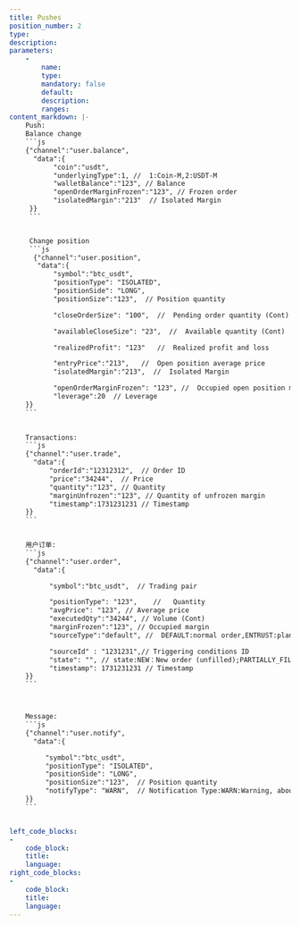 ```yaml
---
title: Pushes
position_number: 2
type:
description:
parameters:
    -
        name:
        type:
        mandatory: false
        default:
        description:
        ranges:
content_markdown: |-
    Push: 
    Balance change
    ```js
    {"channel":"user.balance",
      "data":{
           "coin":"usdt",
           "underlyingType":1, //  1:Coin-M,2:USDT-M
           "walletBalance":"123", // Balance
           "openOrderMarginFrozen":"123", // Frozen order
           "isolatedMargin":"213"  // Isolated Margin
     }}
     ```


     Change position
     ```js
      {"channel":"user.position",
       "data":{
           "symbol":"btc_usdt",
           "positionType": "ISOLATED",  
           "positionSide": "LONG",
           "positionSize":"123",  // Position quantity

           "closeOrderSize": "100",  //  Pending order quantity (Cont)

           "availableCloseSize": "23",  //  Available quantity (Cont)

           "realizedProfit": "123"   //  Realized profit and loss

           "entryPrice":"213",   //  Open position average price
           "isolatedMargin":"213",  //  Isolated Margin

           "openOrderMarginFrozen": "123", //  Occupied open position margin
           "leverage":20  // Leverage
    }}
    ```
           

    Transactions:
    ```js
    {"channel":"user.trade",
      "data":{
          "orderId":"12312312",  // Order ID
          "price":"34244",  // Price
          "quantity":"123", // Quantity
          "marginUnfrozen":"123", // Quantity of unfrozen margin
          "timestamp":1731231231 // Timestamp
    }}
    ```
             

    用户订单:
    ```js
    {"channel":"user.order",
      "data":{

          "symbol":"btc_usdt",  // Trading pair

          "positionType": "123",    //   Quantity
          "avgPrice": "123", // Average price
          "executedQty":"34244", // Volume (Cont)
          "marginFrozen":"123", // Occupied margin
          "sourceType":"default", //  DEFAULT:normal order,ENTRUST:plan commission,PROFIR:Take Profit and Stop Loss

          "sourceId" : "1231231",// Triggering conditions ID
          "state": "", // state:NEW：New order (unfilled);PARTIALLY_FILLED:Partial deal;PARTIALLY_CANCELED:Partial revocation;FILLED:Filled;CANCELED:Cancled;REJECTED:Order failed;EXPIRED：Expired
          "timestamp": 1731231231 // Timestamp
    }}
    ```



    Message:
    ```js
    {"channel":"user.notify",
      "data":{   

         "symbol":"btc_usdt",
         "positionType": "ISOLATED",  
         "positionSide": "LONG",
         "positionSize":"123",  // Position quantity
         "notifyType": "WARN",  // Notification Type:WARN:Warning, about to be levelled,PARTIAL:Partially Liquidation,LIQUIDATION:Liquidation,ADL:ADL
    }}
    ```


left_code_blocks:
-
    code_block:
    title:
    language:
right_code_blocks:
-
    code_block:
    title:
    language:
---
```

